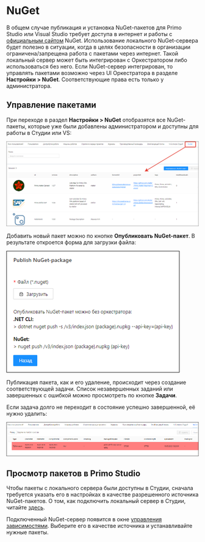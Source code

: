 # NuGet
В общем случае публикация и установка NuGet-пакетов для Primo Studio или Visual Studio требует доступа в интернет и работы с [официальным сайтом](https://www.nuget.org/) NuGet. Использование локального NuGet-сервера будет полезно в ситуации, когда в целях безопасности в организации ограничена/запрещена работа с пакетами через интернет. Такой локальный сервер может быть интегрирован с Оркестратором либо использоваться без него. Если NuGet-сервер интегрирован, то управлять пакетами возможно через UI Оркестратора в разделе **Настройки > NuGet**. Соответствующие права есть только у администратора.

## Управление пакетами
При переходе в раздел **Настройки > NuGet** отобразятся все NuGet-пакеты, которые уже были добавлены администратором и доступны для работы в Студии или VS:

![](<../../.gitbook/assets/local-nuget-0.png>)

Добавить новый пакет можно по кнопке **Опубликовать NuGet-пакет**. В результате откроется форма для загрузки файла:

![](<../../.gitbook/assets/local-nuget-2.png>)

Публикация пакета, как и его удаление, происходит через создание соответствующей задачи. Список незавершенных заданий или завершенных с ошибкой можно просмотреть по кнопке **Задачи**.

Если задача долго не переходит в состояние успешно завершенной, её нужно удалить:

![](<../../.gitbook/assets/local-nuget-3.png>)

## Просмотр пакетов в Primo Studio
Чтобы пакеты с локального сервера были доступны в Студии, сначала требуется указать его в настройках в качестве разрешенного источника NuGet-пакетов. О том, как подключить локальный сервер в Студии, читайте [здесь](https://docs.primo-rpa.ru/primo-rpa/primo-studio/settings/nuget).

Подключенный NuGet-сервер появится в окне [управления зависимостями](https://docs.primo-rpa.ru/primo-rpa/primo-studio/projects/manage-dependencies). Выберите его в качестве источника и устанавливайте нужные пакеты. 
